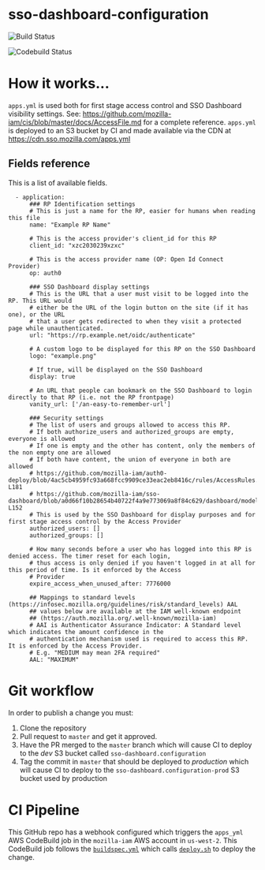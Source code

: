 # sso-dashboard-configuration

![Build Status](https://github.com/mozilla-iam/sso-dashboard-configuration/workflows/Test%20Configuration/badge.svg)

![Codebuild Status](https://codebuild.us-west-2.amazonaws.com/badges?uuid=eyJlbmNyeXB0ZWREYXRhIjoiUWVHQlJNT2FjckNEcUFtUzI4VVR3ZlBTYjRCYnl4SWhWcUx0TTFEMUMzWmFMM3N2eGdLOFJMTUl6NkNtQTFkRVdXa2RzSEQ5SGYvZWRZMW01Q2cvcXhRPSIsIml2UGFyYW1ldGVyU3BlYyI6IjZjWmVyRWdkRDFFVTllRksiLCJtYXRlcmlhbFNldFNlcmlhbCI6MX0%3D&branch=master)

# How it works...

`apps.yml` is used both for first stage access control and SSO Dashboard visibility settings.
See: https://github.com/mozilla-iam/cis/blob/master/docs/AccessFile.md for a complete reference. `apps.yml` is deployed to an S3 bucket by CI and made available via the CDN at https://cdn.sso.mozilla.com/apps.yml

## Fields reference

This is a list of available fields.

```
  - application:
      ### RP Identification settings
      # This is just a name for the RP, easier for humans when reading this file
      name: "Example RP Name"

      # This is the access provider's client_id for this RP
      client_id: "xzc2030239xzxc"

      # This is the access provider name (OP: Open Id Connect Provider)
      op: auth0

      ### SSO Dashboard display settings
      # This is the URL that a user must visit to be logged into the RP. This URL would
      # either be the URL of the login button on the site (if it has one), or the URL
      # that a user gets redirected to when they visit a protected page while unauthenticated.
      url: "https://rp.example.net/oidc/authenticate"

      # A custom logo to be displayed for this RP on the SSO Dashboard
      logo: "example.png"

      # If true, will be displayed on the SSO Dashboard
      display: true

      # An URL that people can bookmark on the SSO Dashboard to login directly to that RP (i.e. not the RP frontpage)
      vanity_url: ['/an-easy-to-remember-url']

      ### Security settings
      # The list of users and groups allowed to access this RP. 
      # If both authorize_users and authorized_groups are empty, everyone is allowed
      # If one is empty and the other has content, only the members of the non empty one are allowed
      # If both have content, the union of everyone in both are allowed
      # https://github.com/mozilla-iam/auth0-deploy/blob/4ac5cb4959fc93a668fcc9909ce33eac2eb8416c/rules/AccessRules.js#L173-L181
      # https://github.com/mozilla-iam/sso-dashboard/blob/a0d66f10b28654b40722f4a9e773069a8f84c629/dashboard/models/user.py#L138-L152
      # This is used by the SSO Dashboard for display purposes and for first stage access control by the Access Provider
      authorized_users: []
      authorized_groups: []

      # How many seconds before a user who has logged into this RP is denied access. The timer reset for each login,
      # thus access is only denied if you haven't logged in at all for this period of time. Is it enforced by the Access
      # Provider
      expire_access_when_unused_after: 7776000

      ## Mappings to standard levels (https://infosec.mozilla.org/guidelines/risk/standard_levels) AAL
      ## values below are available at the IAM well-known endpoint
      ## (https://auth.mozilla.org/.well-known/mozilla-iam)
      # AAI is Authenticator Assurance Indicator: A Standard level which indicates the amount confidence in the
      # authentication mechanism used is required to access this RP. It is enforced by the Access Provider.
      # E.g. "MEDIUM may mean 2FA required"
      AAL: "MAXIMUM"
```

# Git workflow

In order to publish a change you must:

1. Clone the repository
2. Pull request to `master` and get it approved.
3. Have the PR merged to the `master` branch which will cause CI to deploy to the *dev* S3 bucket called `sso-dashboard.configuration`
4. Tag the commit in `master` that should be deployed to *production* which will cause CI to deploy to the `sso-dashboard.configuration-prod` S3 bucket used by production

# CI Pipeline

This GitHub repo has a webhook configured which triggers the `apps_yml` AWS CodeBuild job in the `mozilla-iam` AWS account in `us-west-2`. This CodeBuild job follows the [`buildspec.yml`](buildspec.yml) which calls [`deploy.sh`](deploy.sh) to deploy the change.
